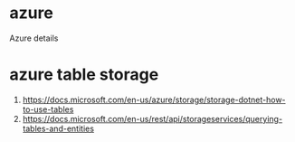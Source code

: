 # azure
Azure details 


# azure table storage 

1) https://docs.microsoft.com/en-us/azure/storage/storage-dotnet-how-to-use-tables
2) https://docs.microsoft.com/en-us/rest/api/storageservices/querying-tables-and-entities
